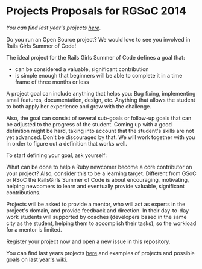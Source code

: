 Projects Proposals for RGSoC 2014
========

*You can find last year's projects [here](http://2013.teams.railsgirlssummerofcode.org/teams).*


Do you run an Open Source project? We would love to see you involved in
Rails Girls Summer of Code!

The ideal project for the Rails Girls Summer of Code defines a goal that:

* can be considered a valuable, significant contribution
* is simple enough that beginners will be able to complete it in a time frame of three months or less

A project goal can include anything that helps you: Bug fixing, implementing
small features, documentation, design, etc. Anything that allows the student to
both apply her experience and grow with the challenge.

Also, the goal can consist of several sub-goals or follow-up goals that can be
adjusted to the progress of the student. Coming up with a good definition might
be hard, taking into account that the student's skills are not yet advanced.
Don't be discouraged by that. We will work together with you in order to figure
out a definition that works well.

To start defining your goal, ask yourself: 

What can be done to help a Ruby newcomer become a core contributor on your
project?  Also, consider this to be a learning target. Different from GSoC or
RSoC the RailsGirls Summer of Code is about encouraging, motivating, helping
newcomers to learn and eventually provide valuable, significant contributions.

Projects will be asked to provide a mentor, who will act as experts in the project's
domain, and provide feedback and direction. In their day-to-day work students will
supported by coaches (developers based in the same city as the student, helping
them to accomplish their tasks), so the workload for a mentor is limited.

Register your project now and open a new issue in this repository.

You can find last years projects [here](http://2013.teams.railsgirlssummerofcode.org/teams) and examples of projects and possible goals on [last year's wiki](https://github.com/rails-girls-summer-of-code/summer-of-code/wiki/Project-ideas). 
